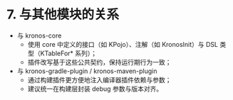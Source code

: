 # 7. 与其他模块的关系

- 与 kronos-core
  - 使用 core 中定义的接口（如 KPojo）、注解（如 KronosInit）与 DSL 类型（KTableFor* 系列）；
  - 插件改写基于这些公共契约，保持运行期行为一致；
- 与 kronos-gradle-plugin / kronos-maven-plugin
  - 通过构建插件更方便地注入编译器插件依赖与参数；
  - 建议统一在构建层封装 debug 参数与版本对齐。
